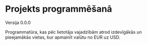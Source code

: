 # Projekts programmēšanā
Versija 0.0.0

Programmatūra, kas pēc lietotāja vajadzībām atrod izdevīgākās un pieejamākās vietas, kur apmainīt valūtu no EUR uz USD.
